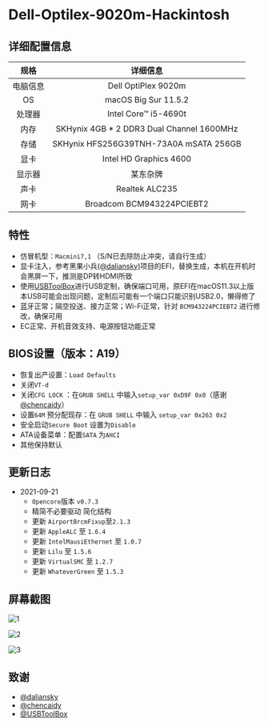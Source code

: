 # Dell-Optilex-9020m-Hackintosh

## 详细配置信息

|   规格   |                 详细信息                  |
| :------: | :---------------------------------------: |
| 电脑信息 |            Dell OptiPlex 9020m            |
|    OS    |           macOS Big Sur 11.5.2            |
|  处理器  |           Intel Core™ i5-4690t            |
|   内存   | SKHynix 4GB * 2 DDR3 Dual Channel 1600MHz |
|   存储   |  SKHynix HFS256G39TNH-73A0A mSATA 256GB   |
|   显卡   |          Intel HD Graphics 4600           |
|  显示器  |                 某东杂牌                  |
|   声卡   |              Realtek ALC235               |
|   网卡   |         Broadcom BCM943224PCIEBT2         |

## 特性

- 仿冒机型：`Macmini7,1` （S/N已去除防止冲突，请自行生成）
- 显卡注入，参考黑果小兵[(@daliansky)](https://github.com/daliansky/Dell-OptiPlex-9020M-Hackintosh)项目的EFI，替换生成，本机在开机时会黑屏一下，推测是DP转HDMI所致
- 使用[USBToolBox](https://github.com/USBToolBox/tool)进行USB定制，确保端口可用，原EFI在macOS11.3以上版本USB可能会出现问题，定制后可能有一个端口只能识别USB2.0，懒得修了
- 蓝牙正常；隔空投送、接力正常；Wi-Fi正常，针对 `BCM943224PCIEBT2` 进行修改，确保可用
- EC正常、开机音效支持、电源按钮功能正常 

## BIOS设置（版本：A19）

- 恢复出产设置：`Load Defaults`
- 关闭`VT-d` 
- 关闭`CFG LOCK` ：在`GRUB SHELL` 中输入`setup_var 0xD9F 0x0`（感谢[@chencaidy](https://github.com/chencaidy)）
- 设置`64M` 预分配现存：在 `GRUB SHELL` 中输入 `setup_var 0x263 0x2` 
- 安全启动`Secure Boot` 设置为`Disable`
- ATA设备菜单：配置`SATA` 为`AHCI` 
- 其他保持默认

## 更新日志

- 2021-09-21
  - `Opencore`版本 `v0.7.3` 
  - 精简不必要驱动 简化结构
  - 更新 `AirportBrcmFixup`至`2.1.3` 
  - 更新 `AppleALC` 至  `1.6.4` 
  - 更新 `IntelMausiEthernet` 至 `1.0.7` 
  - 更新 `Lilu` 至 `1.5.6` 
  - 更新 `VirtualSMC` 至 `1.2.7` 
  - 更新 `WhateverGreen` 至 `1.5.3`   

## 屏幕截图

![1](https://github.com/Misumimikoto/dell-optiplex-9020m-hackintosh/blob/master/1.png)

![2](https://github.com/Misumimikoto/dell-optiplex-9020m-hackintosh/blob/master/2.png)

![3](https://github.com/Misumimikoto/dell-optiplex-9020m-hackintosh/blob/master/3.png)

## 致谢

- [@daliansky](https://github.com/daliansky)
- [@chencaidy](https://github.com/chencaidy)
- [@USBToolBox](https://github.com/USBToolBox)

